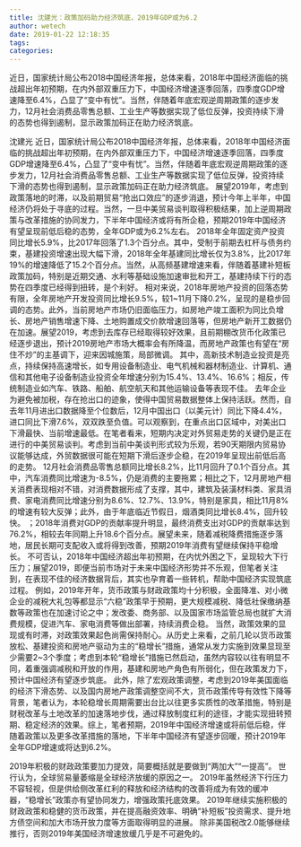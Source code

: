 ```yaml
---
title: 沈建光：政策加码助力经济筑底，2019年GDP或为6.2
author: wetech
date: 2019-01-22 12:18:35
tags: 
categories: 
---
```

近日，国家统计局公布2018中国经济年报，总体来看，2018年中国经济面临的挑战超出年初预期，在内外部双重压力下，中国经济增速逐季回落，四季度GDP增速降至6.4%，凸显了“变中有忧”。当然，伴随着年底宏观逆周期政策的逐步发力，12月社会消费品零售总额、工业生产等数据实现了低位反弹，投资持续下滑的态势也得到遏制，显示政策加码正在助力经济筑底。
<!-- more -->
沈建光
近日，国家统计局公布2018中国经济年报，总体来看，2018年中国经济面临的挑战超出年初预期，在内外部双重压力下，中国经济增速逐季回落，四季度GDP增速降至6.4%，凸显了“变中有忧”。当然，伴随着年底宏观逆周期政策的逐步发力，12月社会消费品零售总额、工业生产等数据实现了低位反弹，投资持续下滑的态势也得到遏制，显示政策加码正在助力经济筑底。
展望2019年，考虑到政策落地的时滞，以及前期贸易“抢出口效应”的逐步消退，预计今年上半年，中国经济仍将处于寻底的过程。当然，一旦中美贸易谈判取得积极结果，加上逆周期政策与改革措施的协同发力，下半年中国经济或将有所企稳，预期2019年中国经济有望呈现前低后稳的态势，全年GDP或为6.2%左右。
2018年全年固定资产投资同比增长5.9%，比2017年回落了1.3个百分点。其中，受制于前期去杠杆与债务约束，基建投资增速出现大幅下滑，2018年全年基建同比增长仅为3.8%，比2017年19%的增速降低了15.2个百分点。当然，从高频基建增速来看，伴随着基建补短板政策加码，特别是近期交通、水利等基础设施加速审批和开工，基建持续下行的态势在四季度已经得到扭转，是个利好。
相对来说，2018年房地产投资的回落态势有限，全年房地产开发投资同比增长9.5%，较1~11月下降0.2%，呈现的是稳步回调的态势。此外，当前房地产市场仍旧面临压力，如房地产竣工面积为同比负增长、房地产销售增速下降、土地购置成交价款增速回落等，但房地产新开工数据仍在加速。展望2019，考虑到去库存已经取得较好效果，且前期棚改货币化政策已经逐步退出，预计2019房地产市场大概率会有所降温，而房地产政策也有望在“房住不炒”的主基调下，迎来因城施策，局部微调。
其中，高新技术制造业投资是亮点，持续保持高速增长，如专用设备制造业、电气机械和器材制造业、计算机、通信和其他电子设备制造业投资全年增速分别为15.4%、13.4%、16.6%；相反，传统制造业如汽车、铁路、船舶、航空航天和其他运输设备等表现不佳。
去年企业为避免被加税，存在抢出口的迹象，使得中国贸易数据整体上保持活跃。然而，自去年11月进出口数据降至个位数后，12月中国出口（以美元计）同比下降4.4%，进口同比下滑7.6%，双双跌至负值。可以观察到，在重点出口区域中，对美出口下滑最快、当前增速最低。在笔者看来，短期内决定对外贸易走势的关键仍是正在进行的中美贸易谈判。考虑到当前中美谈判形式较为乐观，若90天期限内贸易协议能够达成，外贸数据很可能在短期下滑后逐步企稳，在2019年呈现出前低后高的走势。
12月社会消费品零售总额同比增长8.2%，比11月回升了0.1个百分点。其中，汽车消费同比增速为-8.5%，仍是消费的主要拖累；相比之下，12月房地产相关消费表现相对不错，对消费数据形成了支撑，其中，建筑及装潢材料类、家具消费、家电消费同比增速分别为8.6%、12.7%、13.9%，特别是家具，相比11月8%的增速有较大反弹；此外，由于年底临近节假日，烟酒类同比增长8.4%，回升较快。
；2018年消费对GDP的贡献率提升明显，最终消费支出对GDP的贡献率达到76.2%，相较去年同期上升18.6个百分点。展望未来，随着减税降费措施逐步落地，居民长期可支配收入或将得到改善，预期2019年消费有望继续保持平稳增长。
不可否认，2018年中国经济超出年初预期，在内忧外困之下，呈现较大下行压力；展望2019，即便当前市场对于未来中国经济形势并不乐观，但笔者关注到，在表现不佳的经济数据背后，其实也孕育着一些转机，帮助中国经济实现筑底过程。
例如，2019年开年，货币政策与财政政策均十分积极，全面降准、对小微企业的减税大礼包等都显示“六稳”政策早于预期，更大规模减税、降低社保缴纳基数等政策也在加速讨论之中；发改委、商务部、以及国家市场监管总局也就扩大消费规模，促进汽车、家电消费等做出部署，持续消费企稳。
当然，政策效果的显现或有时滞，对政策效果起色尚需保持耐心。从历史上来看，之前几轮以货币政策放松、基建投资和房地产驱动为主的“稳增长”措施，通常从发力实施到效果显现至少需要2~3个季度；考虑到本轮“稳增长”措施已然启动，虽然内容较以往有明显不同，着重强调减税和开放的作用，基建和房地产角色有所弱化，但在政策发力下，预计中国经济有望逐步筑底。
此外，除了宏观政策调整，考虑到2019年美国面临的经济下滑态势、以及国内房地产政策调整空间不大，货币政策传导有效性下降等背景，笔者认为，本轮稳增长周期需要出台比以往更多实质性的改革措施，特别是财税改革与土地改革的加速落地步伐，通过释放制度红利的途径，才能实现扭转预期、稳定经济的效果。综上，笔者预期，2019年中国经济增速或将前低后稳，伴随着政策以及更多改革措施的落地，下半年中国经济有望逐步回暖，预计2019年全年GDP增速或将达到6.2%。
 
 
2019年积极的财政政策要加力提效，简要概括就是要做到“两加大”“一提高”。
世行认为，全球贸易量萎缩是全球经济放缓的原因之一。
2019年虽然经济下行压力不容轻视，但是供给侧改革红利的释放和经济结构的改善将成为有效的缓冲器，“稳增长”政策亦有望协同发力，增强政策托底效果。
2019年继续实施积极的财政政策和稳健的货币政策，并在提高融资效率、明确“补短板”投资需求、提升地方债空间和加大市场开放力度等方面取得明显的进展。
除非美国税改2.0能够继续推行，否则2019年美国经济增速放缓几乎是不可避免的。
